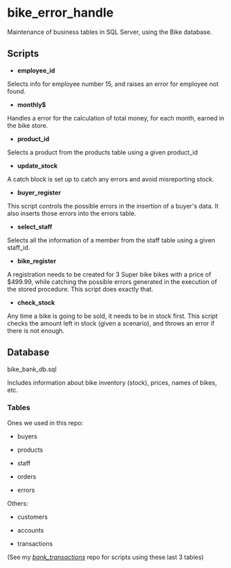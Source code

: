 # bike_error_handle
Maintenance of business tables in SQL Server, using the Bike database. 

## Scripts

- **employee_id**

Selects info for employee number 15, and raises an error for employee not found. 

- **monthly$**

Handles a error for the calculation of total money, for each month, earned in the bike store. 

- **product_id**

Selects a product from the products table using a given product_id

- **update_stock**

A catch block is set up to catch any errors and avoid misreporting stock.

- **buyer_register**

This script controls the possible errors in the insertion of a buyer's data. 
It also inserts those errors into the errors table.

- **select_staff**

 Selects all the information of a member from the staff table using a given staff_id. 
 
- **bike_register**
 
A registration needs to be created for 3 Super bike bikes with a price of $499.99, 
while catching the possible errors generated in the execution of the stored procedure. This script does exactly that.

- **check_stock**

Any time a bike is going to be sold, it needs to be in stock first. 
This script checks the amount left in stock (given a scenario), and throws an error if there is not enough.


## Database 

bike_bank_db.sql

Includes information about bike inventory (stock), prices, names of bikes, etc.

### Tables 

Ones we used in this repo:

- buyers

- products

- staff

- orders

- errors

Others:

- customers

- accounts

- transactions

(See my [*bank_transactions*](https://github.com/kellyav/bank_transactions/) repo for scripts using these last 3 tables)

